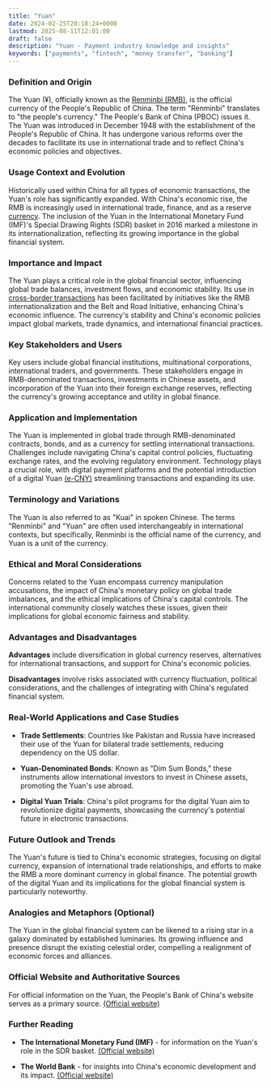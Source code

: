 ```yaml
---
title: "Yuan"
date: 2024-02-25T20:18:24+0000
lastmod: 2025-08-11T12:01:00
draft: false
description: "Yuan - Payment industry knowledge and insights"
keywords: ["payments", "fintech", "money transfer", "banking"]
---
```


### Definition and Origin

The Yuan (¥), officially known as the [Renminbi (RMB)](https://faisalkhanllc.xyz/resources/payments-wiki/r/renminbi/), is the official currency of the People's Republic of China. The term "Renminbi" translates to "the people's currency." The People's Bank of China (PBOC) issues it. The Yuan was introduced in December 1948 with the establishment of the People's Republic of China. It has undergone various reforms over the decades to facilitate its use in international trade and to reflect China's economic policies and objectives.

### Usage Context and Evolution

Historically used within China for all types of economic transactions, the Yuan's role has significantly expanded. With China's economic rise, the RMB is increasingly used in international trade, finance, and as a reserve [currency](https://faisalkhanllc.xyz/resources/payments-wiki/c/currency/). The inclusion of the Yuan in the International Monetary Fund (IMF)'s Special Drawing Rights (SDR) basket in 2016 marked a milestone in its internationalization, reflecting its growing importance in the global financial system.

### Importance and Impact

The Yuan plays a critical role in the global financial sector, influencing global trade balances, investment flows, and economic stability. Its use in [cross-border transactions](https://faisalkhanllc.xyz/resources/payments-wiki/c/cross-border-money-transfer/) has been facilitated by initiatives like the RMB internationalization and the Belt and Road Initiative, enhancing China's economic influence. The currency's stability and China's economic policies impact global markets, trade dynamics, and international financial practices.

### Key Stakeholders and Users

Key users include global financial institutions, multinational corporations, international traders, and governments. These stakeholders engage in RMB-denominated transactions, investments in Chinese assets, and incorporation of the Yuan into their foreign exchange reserves, reflecting the currency's growing acceptance and utility in global finance.

### Application and Implementation

The Yuan is implemented in global trade through RMB-denominated contracts, bonds, and as a currency for settling international transactions. Challenges include navigating China's capital control policies, fluctuating exchange rates, and the evolving regulatory environment. Technology plays a crucial role, with digital payment platforms and the potential introduction of a digital Yuan [(e-CNY)](https://faisalkhanllc.xyz/resources/payments-wiki/c/cny/) streamlining transactions and expanding its use.

### Terminology and Variations

The Yuan is also referred to as "Kuai" in spoken Chinese. The terms "Renminbi" and "Yuan" are often used interchangeably in international contexts, but specifically, Renminbi is the official name of the currency, and Yuan is a unit of the currency.

### Ethical and Moral Considerations

Concerns related to the Yuan encompass currency manipulation accusations, the impact of China's monetary policy on global trade imbalances, and the ethical implications of China's capital controls. The international community closely watches these issues, given their implications for global economic fairness and stability.

### Advantages and Disadvantages

**Advantages** include diversification in global currency reserves, alternatives for international transactions, and support for China's economic policies. 

**Disadvantages** involve risks associated with currency fluctuation, political considerations, and the challenges of integrating with China's regulated financial system.

### Real-World Applications and Case Studies

- **Trade Settlements**: Countries like Pakistan and Russia have increased their use of the Yuan for bilateral trade settlements, reducing dependency on the US dollar.

- **Yuan-Denominated Bonds**: Known as "Dim Sum Bonds," these instruments allow international investors to invest in Chinese assets, promoting the Yuan's use abroad.

- **Digital Yuan Trials**: China's pilot programs for the digital Yuan aim to revolutionize digital payments, showcasing the currency's potential future in electronic transactions.

### Future Outlook and Trends

The Yuan's future is tied to China's economic strategies, focusing on digital currency, expansion of international trade relationships, and efforts to make the RMB a more dominant currency in global finance. The potential growth of the digital Yuan and its implications for the global financial system is particularly noteworthy.

### Analogies and Metaphors (Optional)

The Yuan in the global financial system can be likened to a rising star in a galaxy dominated by established luminaries. Its growing influence and presence disrupt the existing celestial order, compelling a realignment of economic forces and alliances.

### Official Website and Authoritative Sources

For official information on the Yuan, the People's Bank of China's website serves as a primary source. [(Official website)](http://www.pbc.gov.cn)

### Further Reading

- **The International Monetary Fund (IMF)** - for information on the Yuan's role in the SDR basket. [(Official website)](https://www.imf.org)

- **The World Bank** -  for insights into China's economic development and its impact. [(Official website)](https://www.worldbank.org)